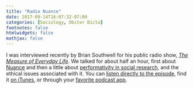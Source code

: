 ```yaml
---
title: "Radio Nuance"
date: 2017-09-14T16:07:32-07:00
categories: [Sociology, Obiter Dicta]
footnotes: false
htmlwidgets: false
mathjax: false
---
```


I was interviewed recently by Brian Southwell for his public radio show, *[The Measure of Everyday Life](http://measureradio.libsyn.com)*. We talked for about half an hour, first about [Nuance](https://kieranhealy.org/files/papers/fuck-nuance.pdf) and then a little about [performativity in social research](https://kieranhealy.org/files/papers/performativity.pdf), and the ethical issues associated with it. You can [listen directly to the episode](http://measureradio.libsyn.com/the-dangers-of-nuance), find it [on iTunes](https://itunes.apple.com/us/podcast/the-measure-of-everyday-life/id956844695?mt=2), or through your [favorite podcast app](http://overcast.fm/). 
